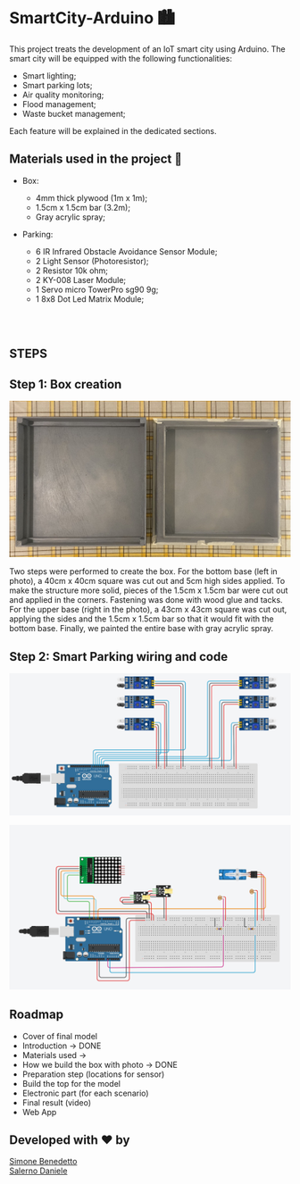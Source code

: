 # SmartCity-Arduino 🏙

This project treats the development of an IoT smart city using Arduino. The smart city will be equipped with the following functionalities:
- Smart lighting;
- Smart parking lots;
- Air quality monitoring;
- Flood management;
- Waste bucket management;

Each feature will be explained in the dedicated sections.

## Materials used in the project 📝
- Box:
  - 4mm thick plywood (1m x 1m);
  - 1.5cm x 1.5cm bar (3.2m);
  - Gray acrylic spray;

- Parking:
  - 6 IR Infrared Obstacle Avoidance Sensor Module;
  - 2 Light Sensor (Photoresistor);
  - 2 Resistor 10k ohm;
  - 2 KY-008 Laser Module;
  - 1 Servo micro TowerPro sg90 9g;
  - 1 8x8 Dot Led Matrix Module;

<br><br>
## STEPS
## Step 1: Box creation
<p align="center"><img src="./images/box_image.jpg"/></p>
Two steps were performed to create the box. For the bottom base (left in photo), a 40cm x 40cm square was cut out and 5cm high sides applied. To make the structure more solid, pieces of the 1.5cm x 1.5cm bar were cut out and applied in the corners. Fastening was done with wood glue and tacks. For the upper base (right in the photo), a 43cm x 43cm square was cut out, applying the sides and the 1.5cm x 1.5cm bar so that it would fit with the bottom base.
Finally, we painted the entire base with gray acrylic spray.


## Step 2: Smart Parking wiring and code
<p align="center"><img src="./images/ParkingWiring.jpg"/></p>
<p align="center"><img src="./images/ParkingEntryExitWiring.jpg"/></p>













## Roadmap
- Cover of final model
- Introduction -> DONE
- Materials used ->
- How we build the box with photo -> DONE
- Preparation step (locations for sensor)
- Build the top for the model
- Electronic part (for each scenario)
- Final result (video)
- Web App

## Developed with ❤️ by
[Simone Benedetto](https://github.com/BenedettoSimone)<br>
[Salerno Daniele](https://github.com/DanieleSalerno) 
